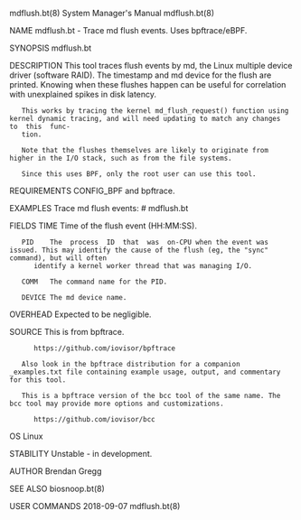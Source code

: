 mdflush.bt(8)							    System Manager's Manual							 mdflush.bt(8)

NAME
       mdflush.bt - Trace md flush events. Uses bpftrace/eBPF.

SYNOPSIS
       mdflush.bt

DESCRIPTION
       This  tool traces flush events by md, the Linux multiple device driver (software RAID). The timestamp and md device for the flush are printed.  Knowing
       when these flushes happen can be useful for correlation with unexplained spikes in disk latency.

       This works by tracing the kernel md_flush_request() function using kernel dynamic tracing, and will need updating to match any changes  to  this	 func‐
       tion.

       Note that the flushes themselves are likely to originate from higher in the I/O stack, such as from the file systems.

       Since this uses BPF, only the root user can use this tool.

REQUIREMENTS
       CONFIG_BPF and bpftrace.

EXAMPLES
       Trace md flush events:
	      # mdflush.bt

FIELDS
       TIME   Time of the flush event (HH:MM:SS).

       PID    The  process  ID	that  was  on-CPU when the event was issued. This may identify the cause of the flush (eg, the "sync" command), but will often
	      identify a kernel worker thread that was managing I/O.

       COMM   The command name for the PID.

       DEVICE The md device name.

OVERHEAD
       Expected to be negligible.

SOURCE
       This is from bpftrace.

	      https://github.com/iovisor/bpftrace

       Also look in the bpftrace distribution for a companion _examples.txt file containing example usage, output, and commentary for this tool.

       This is a bpftrace version of the bcc tool of the same name. The bcc tool may provide more options and customizations.

	      https://github.com/iovisor/bcc

OS
       Linux

STABILITY
       Unstable - in development.

AUTHOR
       Brendan Gregg

SEE ALSO
       biosnoop.bt(8)

USER COMMANDS								  2018-09-07								 mdflush.bt(8)
